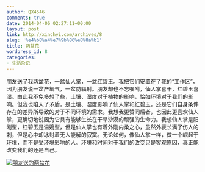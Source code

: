 ```yaml
---
author: QX4546
comments: true
date: 2014-04-06 02:27:11+00:00
layout: post
link: http://xinchyi.com/archives/8
slug: '%e4%b8%a4%e7%9b%86%e8%8a%b1'
title: 两盆花
wordpress_id: 8
categories:
- 生活杂记
---
```


朋友送了我两盆花，一盆仙人掌，一盆红碧玉。我把它们安置在了我的“工作区”，因为朋友说一盆产氧气，一盆防辐射。朋友却也不忘嘱咐，仙人掌喜干，红碧玉喜湿。由此我不免多想了些，土壤、湿度对于植物的影响，恰如环境对于我们的影响。但我也陷入了矛盾，是土壤、湿度影响了仙人掌和红碧玉，还是它们自身条件存在的差异所导致的对于不同环境的需求。我想我更赞同后者，也因此更喜欢仙人掌，更确切地说因为它具有能够生长在干旱沙漠的顽强的生命力。我想仙人掌是阳刚型，红碧玉是温婉型，但是仙人掌也有着外刚内柔之心，虽然外表长满了伤人的刺，但是心中却冰封着无人能解的寂寞。无论如何，像仙人掌一样，做一个崛起于环境，而不是受环境影响的人。环境和时间对于我们的改变只是客观原因，真正能改变我们的还是自己。



[![朋友送的两盆花](http://xinchyi.com/wp-content/uploads/2014/04/P40405-224744-300x225.jpg)](http://xinchyi.info/wp-content/uploads/2014/04/P40405-224744.jpg)
